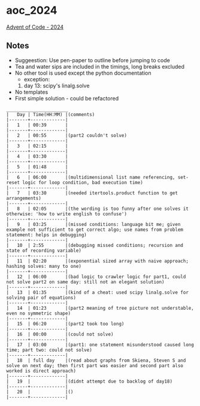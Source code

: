 # aoc_2024
[Advent of Code - 2024](https://adventofcode.com/2024)

## Notes
- Suggeestion: Use pen-paper to outline before jumping to code
- Tea and water sips are included in the timings, long breaks excluded
- No other tool is used except the python documentation
    - exception:
    1. day 13: scipy's linalg.solve
- No templates
- First simple solution - could be refactored


```
_______________________
|   Day | Time(HH:MM) |(comments)
|-------+-------------|
|   1   | 00:39       |
|-------+-------------|
|   2   | 00:55       |(part2 couldn't solve)
|-------+-------------|
|   3   | 02:15       |
|-------+-------------|
|   4   | 03:30       |
|-------+-------------|
|   5   | 01:48       |
|-------+-------------|
|   6   | 06:00       |(multidimensional list name referencing, set-reset logic for loop condition, bad execution time)
|-------+-------------|
|   7   | 03:30       |(needed itertools.product function to get arrangements)
|-------+-------------|
|   8   | 02:05       |(the wording is too funny after one solves it otherwise: 'how to write english to confuse')
|-------+-------------|
|   9   | 03:25       |(missed conditions: language bit me; given example not sufficient to get correct algo; use names from problem statement: helps in debugging)
|-------+-------------|
|   10  | 2:55        |(debugging missed conditions; recursion and state of recording variable)
|-------+-------------|
|   11  | 02:20       |(exponential sized array with naive approach; hashing solves: many to one)
|-------+-------------|
|   12  | 06:00       |(bad logic to crawler logic for part1, could not solve part2 on same day: still not an elegant solution)
|-------+-------------|
|   13  | 01:35       |(kind of a cheat: used scipy linalg.solve for solving pair of equations)
|-------+-------------|
|   14  | 01:23       |(part2 meaning of tree picture not understable, even no symmetric shape)
|-------+-------------|
|   15  | 06:20       |(part2 took too long)
|-------+-------------|
|   16  | 00:00       |(could not solve)
|-------+-------------|
|   17  | 03:00       |(part1: one statement misunderstood caused long time; part two: could not solve)
|-------+-------------|
|   18  | full day    |(read about graphs from Skiena, Steven S and solve on next day; then first part was easier and second part also worked is direct approach)
|-------+-------------|
|   19  |             |(didnt attempt due to backlog of day18)
|-------+-------------|
|   20  |             |()
|-------+-------------|

```